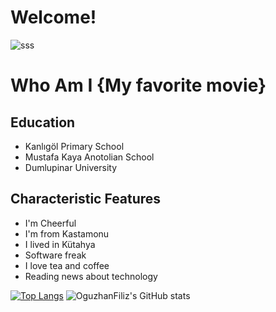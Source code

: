 # Welcome!
![sss](https://media.giphy.com/media/Vbtc9VG51NtzT1Qnv1/giphy.gif?style=margin-left:50px)

# Who Am I {My favorite movie}
## Education
* Kanlıgöl Primary School
* Mustafa Kaya Anotolian School
* Dumlupinar University

## Characteristic Features 
* I'm Cheerful
* I'm from Kastamonu
* I lived in Kütahya
* Software freak
* I love tea and coffee
* Reading news about technology


[![Top Langs](https://github-readme-stats.vercel.app/api/top-langs/?username=oguzhanfiliz&layout=compact)](https://github.com/oguzhanfiliz/oguzhanfiliz)
![OguzhanFiliz's GitHub stats](https://github-readme-stats.vercel.app/api?oguzhanfiliz=anuraghazra&show_icons=true&theme=dark)
